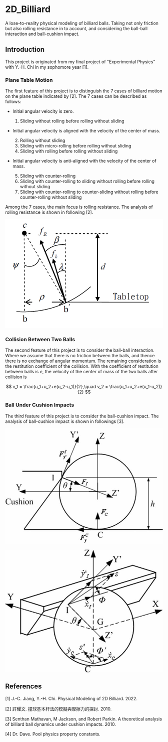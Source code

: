 # 2D_Billiard

A lose-to-reality physical modeling of billiard balls. Taking not only friction but also rolling resistance in to account, and considering the ball-ball interaction and ball-cushion impact.

## Introduction

This project is originated from my final project of "Experimental Physics" with Y.-H. Chi in my sophomore year [1]. 

### Plane Table Motion

The first feature of this project is to distinguish the 7 cases of billiard motion on the plane table indicated by [2].
The 7 cases can be described as follows:

* Initial angular velocity is zero.
  
  1. Sliding without rolling before rolling without sliding
   
* Initial angular velocity is aligned with the velocity of the center of mass.
  
  2. Rolling without sliding
  3. Sliding with micro-rolling before rolling without sliding
  4. Sliding with rolling before rolling without sliding
   
* Initial angular velocity is anti-aligned with the velocity of the center of mass.
  
  5. Sliding with counter-rolling
  6. Sliding with counter-rolling to sliding without rolling before rolling without sliding
  7. Sliding with counter-rolling to counter-sliding without rolling before counter-rolling without sliding

Among the 7 cases, the main focus is rolling resistance. The analysis of rolling resistance is shown in following [2].

![Analysis of rolling resistance [2]](doc/rolling_resistance.png)

### Collision Between Two Balls

The second feature of this project is to consider the ball-ball interaction.
Where we assume that there is no friction between the balls, and thence there is no exchange of angular momentum.
The remaining consideration is the restitution coefficient of the collision.
With the coefficient of restitution between balls is $e$, the velocity of the center of mass of the two balls after collision is

$$
v_1 = \frac{u_1+u_2+e(u_2-u_1)}{2},\quad v_2 = \frac{u_1+u_2+e(u_1-u_2)}{2}
$$

### Ball Under Cushion Impacts

The third feature of this project is to consider the ball-cushion impact.
The analysis of ball-cushion impact is shown in followings [3].

![Forces acting on the ball at the moment of collision: a side view along the cushion at table level [3]](doc/ball-cushion_side.png)

![Slip velocities at I and C [3]](doc/ball-cushion_slip_vel.png)

## References

[1] J.-C. Jiang, Y.-H. Chi. Physical Modeling of 2D Billiard. 2022.

[2] 許耀文. 撞球基本杆法的模擬與摩擦力的探討. 2010.

[3] Senthan Mathavan, M Jackson, and Robert Parkin. A theoretical analysis of billiard ball dynamics under cushion impacts. 2010.

[4] Dr. Dave. Pool physics property constants.